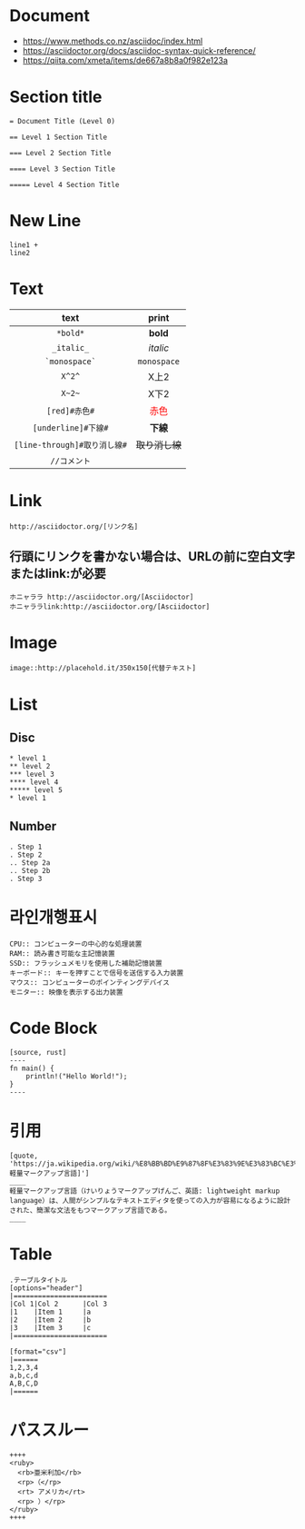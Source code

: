 # Document
- https://www.methods.co.nz/asciidoc/index.html
- https://asciidoctor.org/docs/asciidoc-syntax-quick-reference/
- https://qiita.com/xmeta/items/de667a8b8a0f982e123a

# Section title
```text
= Document Title (Level 0)

== Level 1 Section Title

=== Level 2 Section Title

==== Level 3 Section Title

===== Level 4 Section Title
```

# New Line
```
line1 +
line2
```

# Text
| text | print |
|:-:|:-:|
| `*bold*` | **bold** |
| `_italic_` | _italic_ |
| `` `monospace` `` | `monospace` |
| `X^2^` | X上2 |
| `X~2~` | X下2 |
| `[red]#赤色#` | <font color="red">赤色</font> |
| `[underline]#下線#` | __下線__ |
| `[line-through]#取り消し線#` | ~~取り消し線~~ |
| `//コメント` |  |

# Link
```text
http://asciidoctor.org/[リンク名]
```

## 行頭にリンクを書かない場合は、URLの前に空白文字またはlink:が必要
```text
ホニャララ http://asciidoctor.org/[Asciidoctor]
ホニャララlink:http://asciidoctor.org/[Asciidoctor]
```

# Image
```text
image::http://placehold.it/350x150[代替テキスト]
```

# List
## Disc
```text
* level 1
** level 2
*** level 3
**** level 4
***** level 5
* level 1
```

## Number
```text
. Step 1
. Step 2
.. Step 2a
.. Step 2b
. Step 3
```

# 라인개행표시
```text
CPU:: コンピューターの中心的な処理装置
RAM:: 読み書き可能な主記憶装置
SSD:: フラッシュメモリを使用した補助記憶装置
キーボード:: キーを押すことで信号を送信する入力装置
マウス:: コンピューターのポインティングデバイス
モニター:: 映像を表示する出力装置
```

# Code Block
```text
[source, rust]
----
fn main() {
    println!("Hello World!");
}
----
```

# 引用
```text
[quote, 'https://ja.wikipedia.org/wiki/%E8%BB%BD%E9%87%8F%E3%83%9E%E3%83%BC%E3%82%AF%E3%82%A2%E3%83%83%E3%83%97%E8%A8%80%E8%AA%9E[Wikipedia:軽量マークアップ言語]']
____
軽量マークアップ言語（けいりょうマークアップげんご、英語: lightweight markup language）は、人間がシンプルなテキストエディタを使っての入力が容易になるように設計された、簡潔な文法をもつマークアップ言語である。
____
```

# Table
```text
.テーブルタイトル
[options="header"]
|=======================
|Col 1|Col 2      |Col 3
|1    |Item 1     |a
|2    |Item 2     |b
|3    |Item 3     |c
|=======================
```

```text
[format="csv"]
|======
1,2,3,4
a,b,c,d
A,B,C,D
|======
```

# パススルー
```text
++++
<ruby>
  <rb>亜米利加</rb>
  <rp>（</rp>
  <rt> アメリカ</rt>
  <rp> ）</rp>
</ruby>
++++
```



